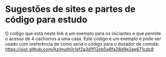 Sugestões de sites e partes de código para estudo
=================================================


O código que está neste link é um exemplo para os iniciantes e que permite o acesso de 4 cachorros a uma casa. Este código é um exemplo e pode ser usado com oreferência de como seria o código para o dosador de comida: https://gist.github.com/Azimuth0r/ef2a3d1f12eb5a8fa28d9e2ae671cdc8
